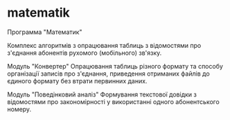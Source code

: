 # matematik
Программа "Математик"

Комплекс алгоритмів з опрацювання таблиць з відомостями про з'єднання абонентів рухомого (мобільного) зв'язку. 

Модуль "Конвертер"
Опрацювання таблиць різного формату та способу організації записів про з'єднання, приведення отриманих файлів до єдиного формату без втрати первинних даних. 

Модуль "Поведінковий аналіз"
Формування текстової довідки з відомостями про закономірності у використанні одного абонентського номеру. 
